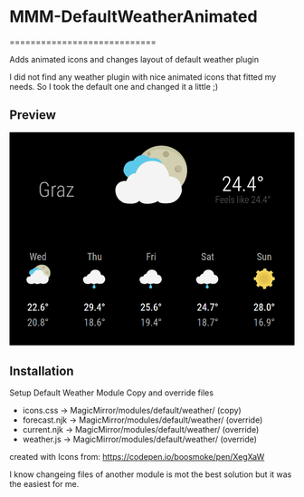 # MMM-DefaultWeatherAnimated
============================

Adds animated icons and changes layout of default weather plugin

I did not find any weather plugin with nice animated icons that fitted my needs.
So I took the default one and changed it a little ;)


## Preview
![](screenshot.png)


## Installation
Setup Default Weather Module
Copy and override files
* icons.css -> MagicMirror/modules/default/weather/   (copy)
* forecast.njk -> MagicMirror/modules/default/weather/    (override)
* current.njk -> MagicMirror/modules/default/weather/   (override)
* weather.js -> MagicMirror/modules/default/weather/    (override)



created with Icons from:
https://codepen.io/boosmoke/pen/XegXaW

I know changeing files of another module is mot the best solution but it was the easiest for me.
